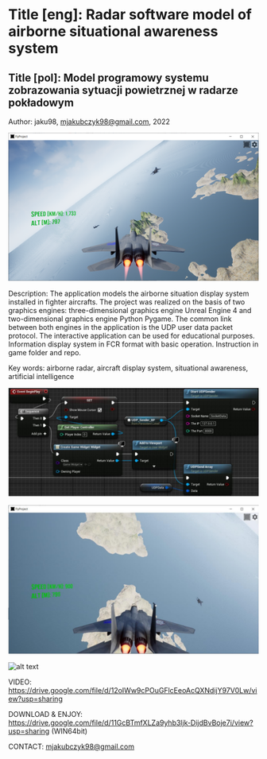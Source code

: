 # Title [eng]: Radar software model of airborne situational awareness system
## Title [pol]: Model programowy systemu zobrazowania sytuacji powietrznej w radarze pokładowym
Author: jaku98, mjakubczyk98@gmail.com, 2022

![alt text](https://github.com/jaku98/FlyProject/blob/master/aircraft_0.png?raw=true)

Description:
The application models the airborne situation display system installed in fighter aircrafts. The project was realized on the basis of two graphics engines: three-dimensional graphics engine Unreal Engine 4 and two-dimensional graphics engine Python Pygame. The common link between both engines in the application is the UDP user data packet protocol. The interactive application can be used for educational purposes. 
Information display system in FCR format with basic operation. Instruction in game folder and repo.

Key words:
airborne radar, aircraft display system, situational awareness, artificial intelligence 

![alt text](https://github.com/jaku98/FlyProject/blob/master/ue4UDP.png?raw=true)

![alt text](https://github.com/jaku98/FlyProject/blob/master/aircraft_1.png?raw=true)

![alt text]([https://github.com/jaku98/FlyProject/blob/master/aircraftMFD.png?raw=true|width=500])


VIDEO: https://drive.google.com/file/d/12oIWw9cPOuGFlcEeoAcQXNdijY97V0Lw/view?usp=sharing

DOWNLOAD & ENJOY: https://drive.google.com/file/d/11GcBTmfXLZa9yhb3ljk-DijdBvBoje7i/view?usp=sharing (WIN64bit)

CONTACT: mjakubczyk98@gmail.com
